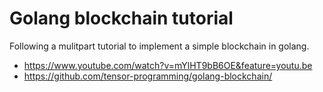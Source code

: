 # Golang blockchain tutorial
Following a mulitpart tutorial to implement a simple blockchain in golang.  
- https://www.youtube.com/watch?v=mYlHT9bB6OE&feature=youtu.be
- https://github.com/tensor-programming/golang-blockchain/

